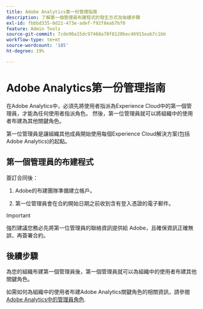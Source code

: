 ```yaml
---
title: Adobe Analytics第一份管理指南
description: 了解第一個管理員布建程式的發生方式及後續步驟
exl-id: fbbbd335-0d22-473e-adef-f92f8eab7bf0
feature: Admin Tools
source-git-commit: 7cde90a15dc97468a70f8120bec46915eab7c1bb
workflow-type: tm+mt
source-wordcount: '185'
ht-degree: 19%

---
```


# Adobe Analytics第一份管理指南

在Adobe Analytics中，必須先將使用者指派為Experience Cloud中的第一個管理員，才能為任何使用者指派角色。 然後，第一位管理員就可以將組織中的使用者布建為其他關鍵角色。

第一位管理員是讓組織其他成員開始使用每個Experience Cloud解決方案(包括Adobe Analytics)的起點。

## 第一個管理員的布建程式

簽訂合同後：

1. Adobe的布建團隊準備建立帳戶。

1. 第一位管理員會在合約開始日期之前收到含有登入憑證的電子郵件。

>[!IMPORTANT]
>
>   強烈建議您務必先將第一位管理員的聯絡資訊提供給 Adobe，且確保資訊正確無誤，再簽署合約。

## 後續步驟

為您的組織布建第一個管理員後，第一個管理員就可以為組織中的使用者布建其他關鍵角色。

如需如何為組織中的使用者布建Adobe Analytics關鍵角色的相關資訊，請參閱 [Adobe Analytics中的管理員角色](/help/admin/admin-console/admin-roles-in-analytics.md).
